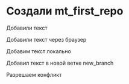 # Создали mt_first_repo

Добавили текст

Добавили текст через браузер

Добавим текст локально

Добавил текст в новой ветке new_branch

Разрешаем конфликт
